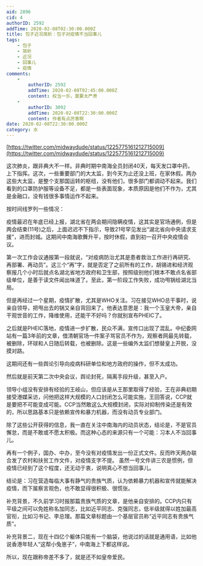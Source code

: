 ```yaml
---
aid: 2896
cid: 4
authorID: 2592
addTime: 2020-02-08T02:30:00.000Z
title: 包子近况简析：包子对疫情不当回事儿
tags:
    - 包子
    - 简析
    - 近况
    - 回事儿
    - 疫情
comments:
    -
        authorID: 2592
        addTime: 2020-02-08T02:45:00.000Z
        content: 权当一乐，莫要太严肃
    -
        authorID: 3092
        addTime: 2020-02-08T22:30:00.000Z
        content: 作者有点厉害啊
date: 2020-02-08T22:30:00.000Z
category: 水
---
```


[https://twitter.com/midwaydude/status/1225775161212715009](https://twitter.com/midwaydude/status/1225775161212715009)

这次肺炎，跟非典大不一样。非典时期中南海全员封闭40天，每天发口罩中药，上下指挥。这次，一些重要部门的大太监，到今天为止还没上班，在家休假。两办这些大太监，是整个支那国运转的枢纽，没有他们，很多部门都调动不起来。我们看到的口罩防护服等设备不足，都是一些表面现象，本质原因是他们不作为，尤其是金融口，没有钱很多事情运作不起来。

按时间线罗列一些情况：

疫情最迟在年底已经上报，湖北省在两会期间隐瞒疫情，这其实是官场通例，但是两会结束(11号)之后，上面迟迟不下指示，导致21号罕见发出“湖北省向中央请求支援”，进而封城。这期间中南海歌舞升平，按时休假，直到初一召开中央疫情会议。

第一次工作会议通报第一段就说，“对疫病防治尤其是患者救治工作进行再研究、再部署、再动员”。这三个“再”字，就是否定了之前所有的工作，胡锡进和经济观察报几个小时后就点名湖北省地方政府和卫生部，按照级别他们根本不敢点名省部级单位，是善于读文件闻出味道了。至此，第一阶段工作失败，成功甩锅给湖北当局。

但是再经过一个星期，疫情扩散，尤其是WHO关注。习在接见WHO总干事时，说亲自领导，把甩出去的锅又亲自背回来了。他表达意思是：我一个玉皇大帝，亲自干观世音的工作，降维使用，还能干不好吗？你就别宣布PHEIC了。

之后就是PHEIC落地，疫情进一步扩散，民众不满，宣传口出现了混乱。中纪委网站有一篇3年前的文章，借清朝官场一件案子骂官员不作为，观察者网最先转载，被删除，环球和人日随后转载，也被删除。这是一些编外太监们想替皇上开脱，没摸对路。

这期间还有一些舆论引导向疫病科研单位和地方政府的操作，但不太成功。

然后就是前天第二次中央会议，舆论封死，隔离手段升级，甚至入户。

领导小组没有安排有经验的王岐山，但应该是从王那里取得了经验，王在非典初期接受港媒采访，问他把这样大规模的人口封闭怎么可能实施，王回答说，CCP就是要把不可能变成可能。CCP当然敢这么大规模封闭，实际对抑制传染还是有效的，所以思路基本只是依赖宣传和暴力机器，而没有动员专业部门。

除了这些公开获得的信息，我一直在关注中南海内的动员状态，结论是，不是官员懈怠，而是不敢或不愿太积极。而这种心态的来源只有一个可能：习本人不当回事儿。

再有一个例子，国办、中办，至今没有对疫情发出一份正式文件。反而昨天两办联合发了农村和扶贫工作文件，对疫情支字不提。 虽然一号文件讲三农是惯例，但疫情已经到了这个程度，还无动于衷，说明真心不想当回事儿。

结论是：习在营造每临大事有静气的贵族气质，认为依赖暴力机器和宣传就能解决疫情，而下属察言观色，也不敢显得很积极、很慌张。

补充背景，不久前学习时报那篇贵族气质的文章，是他亲自安排的。CCP内只有平级之间可以免姓称名加同志，比如近平同志、克强同志，低半级就得以姓加最高官衔，比如习书记、李总理。那篇文章标题由一个基层官员称“近平同志有贵族气质”。

补充背景二，现在十四亿个躯体只能有一个脑袋，他说过的话就是通用语，比如他说香港年轻人“这帮小兔崽子”，中南海上下都这样说。

所以，现在跟称帝差不多了，就是还不如皇帝爱民。
